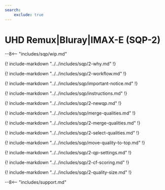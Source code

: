 ```yaml
---
search:
    exclude: true
---
```


# UHD Remux|Bluray|IMAX-E (SQP-2)

<meta name="robots" content="noindex, noarchive, nofollow" />

--8<-- "includes/sqp/wip.md"

{! include-markdown "../../includes/sqp/2-why.md" !}

{! include-markdown "../../includes/sqp/2-workflow.md" !}

{! include-markdown "../../includes/sqp/important-notice.md" !}

{! include-markdown "../../includes/sqp/instructions.md" !}

{! include-markdown "../../includes/sqp/2-newqp.md" !}

{! include-markdown "../../includes/sqp/merge-qualities.md" !}

{! include-markdown "../../includes/sqp/2-merge-qualities.md" !}

{! include-markdown "../../includes/sqp/2-select-qualities.md" !}

{! include-markdown "../../includes/sqp/move-quality-to-top.md" !}

{! include-markdown "../../includes/sqp/2-qp-settings.md" !}

{! include-markdown "../../includes/sqp/2-cf-scoring.md" !}

{! include-markdown "../../includes/sqp/2-quality-size.md" !}

--8<-- "includes/support.md"
